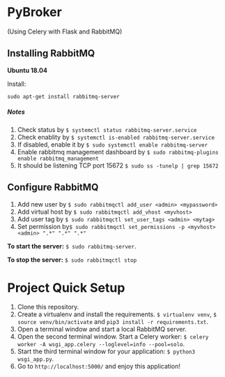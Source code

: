 PyBroker
=======================
(Using Celery with Flask and RabbitMQ)

Installing RabbitMQ
-----------

**Ubuntu 18.04**

Install:

`sudo apt-get install rabbitmq-server`

##### *Notes*
1. Check status by `$ systemctl status rabbitmq-server.service`
2. Check enablity by `$ systemctl is-enabled rabbitmq-server.service`
3. If disabled, enable it by `$ sudo systemctl enable rabbitmq-server`
4. Enable rabbitmq management dashboard by `$ sudo rabbitmq-plugins enable rabbitmq_management`
5. It should be listening TCP port 15672 `$ sudo ss -tunelp | grep 15672`


## Configure RabbitMQ

1. Add new user by `$ sudo rabbitmqctl add_user <admin> <mypassword>`
2. Add virtual host by `$ sudo rabbitmqctl add_vhost <myvhost>`
3. Add user tag by `$ sudo rabbitmqctl set_user_tags <admin> <mytag>`
4. Set permission by`$ sudo rabbitmqctl set_permissions -p <myvhost> <admin> ".*" ".*" ".*"`

**To start the server:** `$ sudo rabbitmq-server`.

**To stop the server:** `$ sudo rabbitmqctl stop`


# Project Quick Setup

1. Clone this repository.
2. Create a virtualenv and install the requirements. `$ virtualenv venv`, `$ source venv/bin/activate` and `pip3 install -r requirements.txt`.
3. Open a terminal window and start a local RabbitMQ server.
4. Open the second terminal window. Start a Celery worker: `$ celery worker -A wsgi_app.celery --loglevel=info --pool=solo`.
5. Start the third terminal window for your application: `$ python3 wsgi_app.py`.
6. Go to `http://localhost:5000/` and enjoy this application!